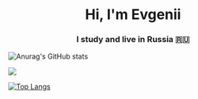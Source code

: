 <h1 align="center">Hi, I'm Evgenii</a> 
<h3 align="center">I study and live in Russia 🇷🇺</h3>

![Anurag's GitHub stats](https://github-readme-stats.vercel.app/api?username=anarkilimitz&show_icons=true&theme=radical)

![](https://github-profile-summary-cards.vercel.app/api/cards/repos-per-language?username=anarkilimitz&theme=solarized_dark)

[![Top Langs](https://github-readme-stats.vercel.app/api/top-langs/?username=anarkilimitz&layout=compact)](https://github.com/anarkilimitz/github-readme-stats)
